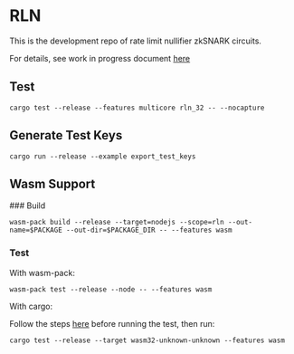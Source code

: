 # RLN

This is the development repo of rate limit nullifier zkSNARK circuits.

For details, see work in progress document [here](https://hackmd.io/tMTLMYmTR5eynw2lwK9n1w?view)

## Test

```
cargo test --release --features multicore rln_32 -- --nocapture
```

## Generate Test Keys

```
cargo run --release --example export_test_keys
```

## Wasm Support

### Build

```
wasm-pack build --release --target=nodejs --scope=rln --out-name=$PACKAGE --out-dir=$PACKAGE_DIR -- --features wasm
```

### Test

With wasm-pack:

```
wasm-pack test --release --node -- --features wasm
```

With cargo:

Follow the steps [here](https://rustwasm.github.io/docs/wasm-bindgen/wasm-bindgen-test/usage.html#appendix-using-wasm-bindgen-test-without-wasm-pack) before running the test, then run:

```
cargo test --release --target wasm32-unknown-unknown --features wasm
```